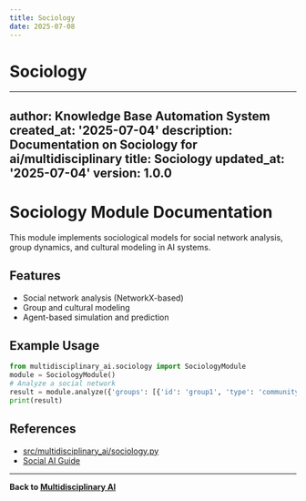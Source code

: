 ```yaml
---
title: Sociology
date: 2025-07-08
---
```


# Sociology

---
author: Knowledge Base Automation System
created_at: '2025-07-04'
description: Documentation on Sociology for ai/multidisciplinary
title: Sociology
updated_at: '2025-07-04'
version: 1.0.0
---

# Sociology Module Documentation

This module implements sociological models for social network analysis, group dynamics, and cultural modeling in AI systems.

## Features
- Social network analysis (NetworkX-based)
- Group and cultural modeling
- Agent-based simulation and prediction

## Example Usage
```python
from multidisciplinary_ai.sociology import SociologyModule
module = SociologyModule()
# Analyze a social network
result = module.analyze({'groups': [{'id': 'group1', 'type': 'community', 'members': ['A', 'B', 'C']}]})
print(result)
```

## References
- [src/multidisciplinary_ai/sociology.py](../../../temp_reorg/docs/src/multidisciplinary_ai/sociology.py)
- [Social AI Guide](../../../temp_reorg/docs/guides/multimodal_integration.md)

---
**Back to [Multidisciplinary AI](./README.md)**

